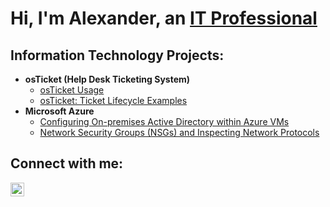 <h1>Hi, I'm Alexander, an <a href="https://www.linkedin.com/in/agentalexm">IT Professional</a></h1>

<h2>Information Technology Projects:</h2>

- <b>osTicket (Help Desk Ticketing System)</b>
  - [osTicket Usage](https://github.com/alexandermondero/post-install-config)
  - [osTicket: Ticket Lifecycle Examples](https://github.com/alexandermondero/ticket-lifecycle)
- <b>Microsoft Azure</b>
  - [Configuring On-premises Active Directory within Azure VMs](https://github.com/alexandermondero/configure-ad)
  - [Network Security Groups (NSGs) and Inspecting Network Protocols](https://github.com/alexandermondero/azure-network-protocols)

<h2>Connect with me:</h2>

[<img align="left" alt="Josh | LinkedIn" width="22px" src="https://cdn.jsdelivr.net/npm/simple-icons@v3/icons/linkedin.svg" />][linkedin]

[linkedin]: https://www.linkedin.com/in/agentalexm/
